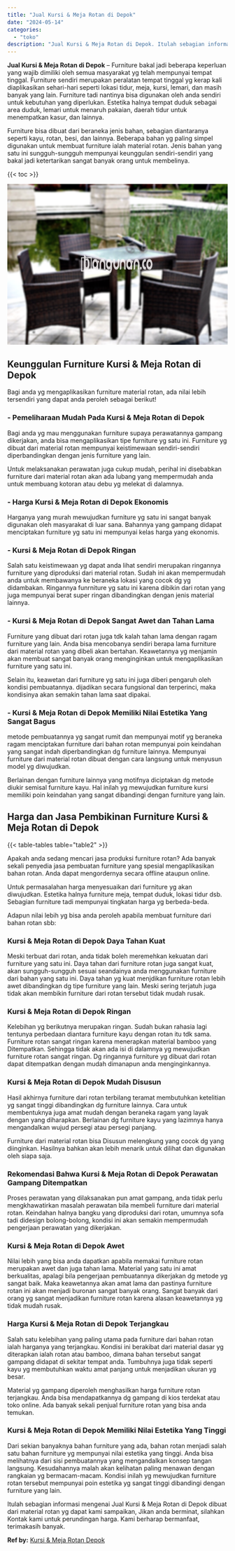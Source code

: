 ```yaml
---
title: "Jual Kursi & Meja Rotan di Depok"
date: "2024-05-14"
categories: 
  - "toko"
description: "Jual Kursi & Meja Rotan di Depok. Itulah sebagian informasi mengenai Jual Kursi & Meja Rotan di Depok dibuat dari material rotan yg dapat kami sampaikan, Jik..."
---
```


**Jual Kursi & Meja Rotan di Depok** – Furniture bakal jadi beberapa keperluan yang wajib dimiliki oleh semua masyarakat yg telah mempunyai tempat tinggal. Furniture sendiri merupakan peralatan tempat tinggal yg kerap kali diaplikasikan sehari-hari seperti lokasi tidur, meja, kursi, lemari, dan masih banyak yang lain. Furniture tadi nantinya bisa digunakan oleh anda sendiri untuk kebutuhan yang diperlukan. Estetika halnya tempat duduk sebagai area duduk, lemari untuk menaruh pakaian, daerah tidur untuk menempatkan kasur, dan lainnya.

Furniture bisa dibuat dari beraneka jenis bahan, sebagian diantaranya seperti kayu, rotan, besi, dan lainnya. Beberapa bahan yg paling simpel digunakan untuk membuat furniture ialah material rotan. Jenis bahan yang satu ini sungguh-sungguh mempunyai keunggulan sendiri-sendiri yang bakal jadi ketertarikan sangat banyak orang untuk membelinya.

{{< toc >}}

![Jual Kursi & Meja Rotan di Depok](/images/kursi-meja-rotan-murah22.png)

## Keunggulan Furniture Kursi & Meja Rotan di Depok

Bagi anda yg mengaplikasikan furniture material rotan, ada nilai lebih tersendiri yang dapat anda peroleh sebagai berikut!

### \- Pemeliharaan Mudah Pada Kursi & Meja Rotan di Depok

Bagi anda yg mau menggunakan furniture supaya perawatannya gampang dikerjakan, anda bisa mengaplikasikan tipe furniture yg satu ini. Furniture yg dibuat dari material rotan mempunyai keistimewaan sendiri-sendiri diperbandingkan dengan jenis furniture yang lain.

Untuk melaksanakan perawatan juga cukup mudah, perihal ini disebabkan furniture dari material rotan akan ada lubang yang mempermudah anda untuk membuang kotoran atau debu yg melekat di dalamnya.

### \- Harga Kursi & Meja Rotan di Depok Ekonomis

Harganya yang murah mewujudkan furniture yg satu ini sangat banyak digunakan oleh masyarakat di luar sana. Bahannya yang gampang didapat menciptakan furniture yg satu ini mempunyai kelas harga yang ekonomis.

### \- Kursi & Meja Rotan di Depok Ringan

Salah satu keistimewaan yg dapat anda lihat sendiri merupakan ringannya furniture yang diproduksi dari material rotan. Sudah ini akan mempermudah anda untuk membawanya ke beraneka lokasi yang cocok dg yg didambakan. Ringannya funrniture yg satu ini karena dibikin dari rotan yang juga mempunyai berat super ringan dibandingkan dengan jenis material lainnya.

### \- Kursi & Meja Rotan di Depok Sangat Awet dan Tahan Lama

Furniture yang dibuat dari rotan juga tdk kalah tahan lama dengan ragam furniture yang lain. Anda bisa mencobanya sendiri berapa lama furniture dari material rotan yang dibeli akan bertahan. Keawetannya yg menjamin akan membuat sangat banyak orang menginginkan untuk mengaplikasikan furniture yang satu ini.

Selain itu, keawetan dari furniture yg satu ini juga diberi pengaruh oleh kondisi pembuatannya. dijadikan secara fungsional dan terperinci, maka kondisinya akan semakin tahan lama saat dipakai.

### \- Kursi & Meja Rotan di Depok Memiliki Nilai Estetika Yang Sangat Bagus

metode pembuatannya yg sangat rumit dan mempunyai motif yg beraneka ragam menciptakan furniture dari bahan rotan mempunyai poin keindahan yang sangat indah diperbandingkan dg furniture lainnya. Mempunyai furniture dari material rotan dibuat dengan cara langsung untuk menyusun model yg diwujudkan.

Berlainan dengan furniture lainnya yang motifnya diciptakan dg metode diukir semisal furniture kayu. Hal inilah yg mewujudkan furniture kursi memiliki poin keindahan yang sangat dibandingi dengan furniture yang lain.

## Harga dan Jasa Pembikinan Furniture Kursi & Meja Rotan di Depok

{{< table-tables table="table2" >}}

Apakah anda sedang mencari jasa produksi furniture rotan? Ada banyak sekali penyedia jasa pembuatan furniture yang spesial mengaplikasikan bahan rotan. Anda dapat mengordernya secara offline ataupun online.

Untuk permasalahan harga menyesuaikan dari furniture yg akan diwujudkan. Estetika halnya furniture meja, tempat duduk, lokasi tidur dsb. Sebagian furniture tadi mempunyai tingkatan harga yg berbeda-beda.

Adapun nilai lebih yg bisa anda peroleh apabila membuat furniture dari bahan rotan sbb:

### Kursi & Meja Rotan di Depok Daya Tahan Kuat

Meski terbuat dari rotan, anda tidak boleh meremehkan kekuatan dari furniture yang satu ini. Daya tahan dari furniture rotan juga sangat kuat, akan sungguh-sungguh sesuai seandainya anda menggunakan furniture dari bahan yang satu ini. Daya tahan yg kuat menjdikan furniture rotan lebih awet dibandingkan dg tipe furniture yang lain. Meski sering terjatuh juga tidak akan membikin furniture dari rotan tersebut tidak mudah rusak.

### Kursi & Meja Rotan di Depok Ringan

Kelebihan yg berikutnya merupakan ringan. Sudah bukan rahasia lagi tentunya perbedaan diantara furniture kayu dengan rotan itu tdk sama. Furniture rotan sangat ringan karena menerapkan material bamboo yang Ditempatkan. Sehingga tidak akan ada isi di dalamnya yg mewujudkan furniture rotan sangat ringan. Dg ringannya furniture yg dibuat dari rotan dapat ditempatkan dengan mudah dimanapun anda menginginkannya.

### Kursi & Meja Rotan di Depok Mudah Disusun

Hasil akhirnya furniture dari rotan terbilang teramat membutuhkan ketelitian yg sangat tinggi dibandingkan dg furniture lainnya. Cara untuk membentuknya juga amat mudah dengan beraneka ragam yang layak dengan yang diharapkan. Berlainan dg furniture kayu yang lazimnya hanya mengandalkan wujud persegi atau persegi panjang.

Furniture dari material rotan bisa Disusun melengkung yang cocok dg yang diinginkan. Hasilnya bahkan akan lebih menarik untuk dilihat dan digunakan oleh siapa saja.

### Rekomendasi Bahwa Kursi & Meja Rotan di Depok Perawatan Gampang Ditempatkan

Proses perawatan yang dilaksanakan pun amat gampang, anda tidak perlu mengkhawatirkan masalah perawatan bila membeli furniture dari material rotan. Keindahan halnya bangku yang diproduksi dari rotan, umumnya sofa tadi didesign bolong-bolong, kondisi ini akan semakin mempermudah pengerjaan perawatan yang dikerjakan.

### Kursi & Meja Rotan di Depok Awet

Nilai lebih yang bisa anda dapatkan apabila memakai furniture rotan merupakan awet dan juga tahan lama. Material yang satu ini amat berkualitas, apalagi bila pengerjaan pembuatannya dikerjakan dg metode yg sangat baik. Maka keawetannya akan amat lama dan pastinya furniture rotan ini akan menjadi buronan sangat banyak orang. Sangat banyak dari orang yg sangat menjadikan furniture rotan karena alasan keawetannya yg tidak mudah rusak.

### Harga Kursi & Meja Rotan di Depok Terjangkau

Salah satu kelebihan yang paling utama pada furniture dari bahan rotan ialah harganya yang terjangkau. Kondisi ini berakibat dari material dasar yg diterapkan ialah rotan atau bamboo, dimana bahan tersebut sangat gampang didapat di sekitar tempat anda. Tumbuhnya juga tidak seperti kayu yg membutuhkan waktu amat panjang untuk menjadikan ukuran yg besar.

Material yg gampang diperoleh menghasilkan harga furniture rotan terjangkau. Anda bisa mendapatkannya dg gampang di kios terdekat atau toko online. Ada banyak sekali penjual furniture rotan yang bisa anda temukan.

### Kursi & Meja Rotan di Depok Memiliki Nilai Estetika Yang Tinggi

Dari sekian banyaknya bahan furniture yang ada, bahan rotan menjadi salah satu bahan furniture yg mempunyai nilai estetika yang tinggi. Anda bisa melihatnya dari sisi pembuatannya yang mengandalkan konsep tangan langsung. Kesudahannya malah akan kelihatan paling menawan dengan rangkaian yg bermacam-macam. Kondisi inilah yg mewujudkan furniture rotan tersebut mempunyai poin estetika yg sangat tinggi dibandingi dengan furniture yang lain.

Itulah sebagian informasi mengenai Jual Kursi & Meja Rotan di Depok dibuat dari material rotan yg dapat kami sampaikan, Jikan anda berminat, silahkan Kontak kami untuk perundingan harga. Kami berharap bermanfaat, terimakasih banyak.

**Ref by:** [Kursi & Meja Rotan Depok](https://id.wikipedia.org/wiki/Kursi)
